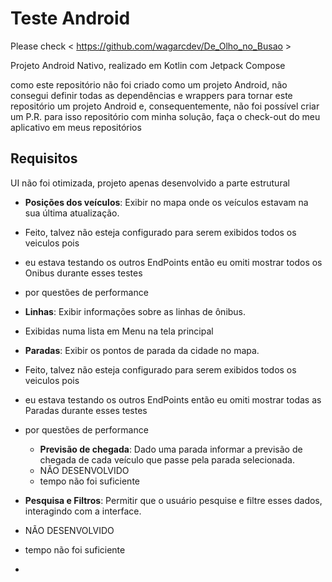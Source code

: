 # Teste Android



Please check   <  https://github.com/wagarcdev/De_Olho_no_Busao  >

Projeto Android Nativo, realizado em Kotlin com Jetpack Compose

como este repositório não foi criado como um projeto Android, não consegui definir todas as dependências e
wrappers para tornar este repositório um projeto Android e, consequentemente, não foi possível criar um P.R. para isso
repositório com minha solução, faça o check-out do meu aplicativo em meus repositórios




## Requisitos

UI não foi otimizada, projeto apenas desenvolvido a parte estrutural

* **Posições dos veículos**: Exibir no mapa onde os veículos estavam na sua última atualização.
* Feito, talvez não esteja configurado para serem exibidos todos os veiculos pois
* eu estava testando os outros EndPoints então eu omiti mostrar todos os Onibus durante esses testes
* por questões de performance

* **Linhas**: Exibir informações sobre as linhas de ônibus.
* Exibidas numa lista em Menu na tela principal

* **Paradas**: Exibir os pontos de parada da cidade no mapa.
* Feito, talvez não esteja configurado para serem exibidos todos os veiculos pois
* eu estava testando os outros EndPoints então eu omiti mostrar todas as Paradas durante esses testes
* por questões de performance

    * **Previsão de chegada**: Dado uma parada informar a previsão de chegada de cada veículo que passe pela parada selecionada.
    * NÃO DESENVOLVIDO
    * tempo não foi suficiente

* **Pesquisa e Filtros**: Permitir que o usuário pesquise e filtre esses dados, interagindo com a interface.
* NÃO DESENVOLVIDO
* tempo não foi suficiente
* 